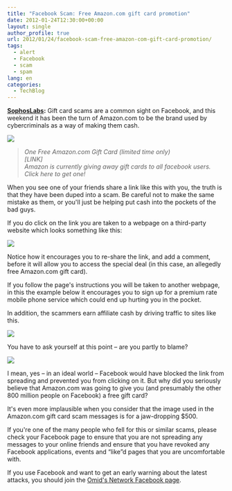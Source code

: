 ```yaml
---
title: "Facebook Scam: Free Amazon.com gift card promotion"
date: 2012-01-24T12:30:00+00:00
layout: single
author_profile: true
url: 2012/01/24/facebook-scam-free-amazon-com-gift-card-promotion/
tags:
  - alert
  - Facebook
  - scam
  - spam
lang: en
categories: 
  - TechBlog
---
```

  
**[SophosLabs](http://nakedsecurity.sophos.com/2012/01/23/free-amazon-com-gift-card-facebook-scam/):** Gift card scams are a common sight on Facebook, and this weekend it has been the turn of Amazon.com to be the brand used by cybercriminals as a way of making them cash.

![](http://1.bp.blogspot.com/-Ck1XiU6KjFo/Tx6byCtNrnI/AAAAAAAAEaE/HuA6SxzWWe8/s1600/amazon-gift-card-1.jpg)

> _One Free Amazon.com Gift Card (limited time only)  
> \[LINK\]  
> Amazon is currently giving away gift cards to all facebook users. Click here to get one!_

When you see one of your friends share a link like this with you, the truth is that they have been duped into a scam. Be careful not to make the same mistake as them, or you'll just be helping put cash into the pockets of the bad guys.

If you do click on the link you are taken to a webpage on a third-party website which looks something like this:

![](http://1.bp.blogspot.com/-vZyoUxwmG9U/Tx6cFs_XJQI/AAAAAAAAEaM/kjoEzp7GjC4/s1600/amazon-gift-card-2.jpg)

Notice how it encourages you to re-share the link, and add a comment, before it will allow you to access the special deal (in this case, an allegedly free Amazon.com gift card).

If you follow the page's instructions you will be taken to another webpage, in this the example below it encourages you to sign up for a premium rate mobile phone service which could end up hurting you in the pocket.

In addition, the scammers earn affiliate cash by driving traffic to sites like this.

![](http://3.bp.blogspot.com/-j16RE5cyuu8/Tx6cXe5Y4yI/AAAAAAAAEaU/6DQmX8UeVlI/s1600/amazon-gift-card-3.jpg)

You have to ask yourself at this point – are you partly to blame?

![](http://4.bp.blogspot.com/-pV90DxABk_A/Tx6crX9gyMI/AAAAAAAAEac/WKdWscu-cP4/s1600/amazon-gift-170.jpg)

I mean, yes – in an ideal world – Facebook would have blocked the link from spreading and prevented you from clicking on it. But why did you seriously believe that Amazon.com was going to give you (and presumably the other 800 million people on Facebook) a free gift card?

It's even more implausible when you consider that the image used in the Amazon.com gift card scam messages is for a jaw-dropping $500.

If you're one of the many people who fell for this or similar scams, please check your Facebook page to ensure that you are not spreading any messages to your online friends and ensure that you have revoked any Facebook applications, events and “like”d pages that you are uncomfortable with.

If you use Facebook and want to get an early warning about the latest attacks, you should join the [Omid's Network Facebook page](https://www.facebook.com/omidsnetwork/).
